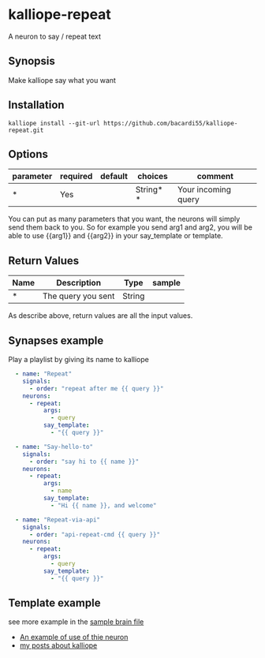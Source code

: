 # kalliope-repeat

A neuron to say / repeat text


## Synopsis

Make kalliope say what you want

## Installation

  ```
  kalliope install --git-url https://github.com/bacardi55/kalliope-repeat.git
  ```


## Options

| parameter  | required | default   | choices  | comment                                                                                    |
|------------|----------|-----------|----------|--------------------------------------------------------------------------------------------|
| *          | Yes      |           | String* * | Your incoming query                                                                        |


You can put as many parameters that you want, the neurons will simply send them back to you.
So for example you send arg1 and arg2, you will be able to use {{arg1}} and {{arg2}} in your say_template or template.


## Return Values

| Name                | Description                                                                           | Type     | sample   |
| ------------------- | ------------------------------------------------------------------------------------- | -------- | -------- |
| *                   | The query you sent                                                                    | String   |          |

As describe above, return values are all the input values.


## Synapses example

Play a playlist by giving its name to kalliope

```yaml
  - name: "Repeat"
    signals:
      - order: "repeat after me {{ query }}"
    neurons:
      - repeat:
          args:
            - query
          say_template:
            - "{{ query }}"
```

```yaml
  - name: "Say-hello-to"
    signals:
      - order: "say hi to {{ name }}"
    neurons:
      - repeat:
          args:
            - name
          say_template:
            - "Hi {{ name }}, and welcome"
```

```yaml
  - name: "Repeat-via-api"
    signals:
      - order: "api-repeat-cmd {{ query }}"
    neurons:
      - repeat:
          args:
            - query
          say_template:
            - "{{ query }}"
```

## Template example



see more example in the [sample brain file](https://github.com/bacardi55/kalliope-repeat/blob/master/samples/brain.yml)

* [An example of use of thie neuron](http://bacardi55.org/2017/02/16/kalliope-acting-as-a-reminder.html)
* [my posts about kalliope](http://bacardi55.org/kalliope.html)

